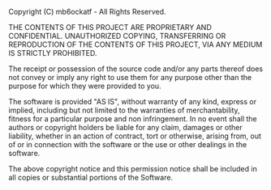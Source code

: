 Copyright (C) mb6ockatf - All Rights Reserved.

THE CONTENTS OF THIS PROJECT ARE PROPRIETARY AND CONFIDENTIAL.
UNAUTHORIZED COPYING, TRANSFERRING OR REPRODUCTION OF THE CONTENTS OF THIS
PROJECT, VIA ANY MEDIUM IS STRICTLY PROHIBITED.

The receipt or possession of the source code and/or any parts thereof does not
convey or imply any right to use them for any purpose other than the purpose
for which they were provided to you.

The software is provided "AS IS", without warranty of any kind, express or
implied, including but not limited to the warranties of merchantability,
fitness for a particular purpose and non infringement. In no event shall the
authors or copyright holders be liable for any claim, damages or other liability,
whether in an action of contract, tort or otherwise, arising from, out of or
in connection with the software or the use or other dealings in the software.

The above copyright notice and this permission notice shall be included in all
copies or substantial portions of the Software.


